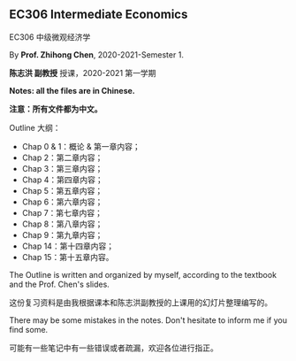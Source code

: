 ## EC306 Intermediate Economics

EC306 中级微观经济学

By **Prof. Zhihong Chen**, 2020-2021-Semester 1.

**陈志洪 副教授** 授课，2020-2021 第一学期

**Notes: all the files are in Chinese.**

**注意：所有文件都为中文。** 

Outline 大纲：

- Chap 0 & 1：概论 & 第一章内容；
- Chap 2：第二章内容；
- Chap 3：第三章内容；
- Chap 4：第四章内容；
- Chap 5：第五章内容；
- Chap 6：第六章内容；
- Chap 7：第七章内容；
- Chap 8：第八章内容；
- Chap 9：第九章内容；
- Chap 14：第十四章内容；
- Chap 15：第十五章内容。

The Outline is written and organized by myself, according to the textbook and the Prof. Chen's slides.

这份复习资料是由我根据课本和陈志洪副教授的上课用的幻灯片整理编写的。

There may be some mistakes in the notes. Don't hesitate to inform me if you find some.

可能有一些笔记中有一些错误或者疏漏，欢迎各位进行指正。


